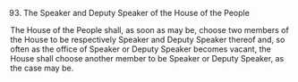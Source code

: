 93. The Speaker and Deputy Speaker of the House of the People

The House of the People shall, as soon as may be, choose two members of the House to be respectively Speaker and Deputy Speaker thereof and, so often as the office of Speaker or Deputy Speaker becomes vacant, the House shall choose another member to be Speaker or Deputy Speaker, as the case may be.

